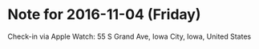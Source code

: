 # Note for 2016-11-04 (Friday)

Check-in via Apple Watch:
55 S Grand Ave, Iowa City, Iowa, United States
